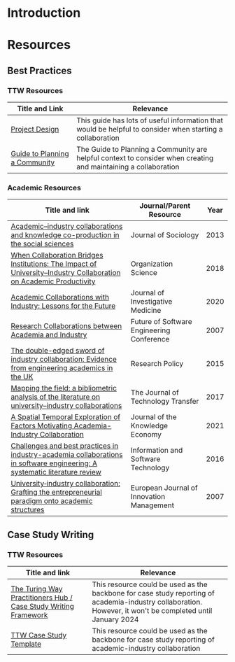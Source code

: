 # Introduction


# Resources

## Best Practices
### TTW Resources
|Title and Link|Relevance|
|--------------|---------|
|[Project Design](https://the-turing-way.netlify.app/project-design/pd-overview#pd-overview)|This guide has lots of useful information that would be helpful to consider when starting a collaboration|
|[Guide to Planning a Community](https://the-turing-way.netlify.app/collaboration/new-community/new-community-guide#cl-new-community-guide)|The Guide to Planning a Community are helpful context to consider when creating and maintaining a collaboration|
### Academic Resources
|Title and link| Journal/Parent Resource|Year|
|--------------|--------|----|
|[Academic–industry collaborations and knowledge co-production in the social sciences](https://journals.sagepub.com/doi/abs/10.1177/1440783313492237)|Journal of Sociology|2013|<!--- -->
|[When Collaboration Bridges Institutions: The Impact of University–Industry Collaboration on Academic Productivity](https://pubsonline.informs.org/doi/abs/10.1287/orsc.2018.1235)|Organization Science|2018|<!--- -->
|[Academic Collaborations with Industry: Lessons for the Future](https://journals.sagepub.com/doi/abs/10.1136/jim-2020-001636)|Journal of Investigative Medicine|2020|<!--- -->
|[Research Collaborations between Academia and Industry](https://ieeexplore.ieee.org/abstract/document/4221610)|Future of Software Engineering Conference|2007|<!--- -->
|[The double-edged sword of industry collaboration: Evidence from engineering academics in the UK](https://www.sciencedirect.com/science/article/abs/pii/S0048733315000347)|Research Policy|2015|<!--- -->
|[Mapping the field: a bibliometric analysis of the literature on university–industry collaborations](https://link.springer.com/article/10.1007/s10961-017-9637-1)|The Journal of Technology Transfer|2017|<!-- -->
|[A Spatial Temporal Exploration of Factors Motivating Academia-Industry Collaboration](https://link.springer.com/article/10.1007/s13132-021-00729-6)|Journal of the Knowledge Economy|2021|
|[Challenges and best practices in industry-academia collaborations in software engineering: A systematic literature review](https://www.sciencedirect.com/science/article/abs/pii/S0950584916301203)|Information and Software Technology|2016|
|[University‐industry collaboration: Grafting the entrepreneurial paradigm onto academic structures](https://www.emerald.com/insight/content/doi/10.1108/14601060710776734/full/html)|European Journal of Innovation Management|2007|

## Case Study Writing
### TTW Resources
|Title and link|Relevance|
|--------------|---------|
|[The Turing Way Practitioners Hub / Case Study Writing Framework](https://zenodo.org/records/10000713)| This resource could be used as the backbone for case study reporting of academia-industry collaboration. However, it won't be completed until January 2024 |<!--- -->
|[TTW Case Study Template](https://github.com/the-turing-way/the-turing-way/tree/main/book/templates/case-study-template)|This resource could be used as the backbone for case study reporting of academic-industry collaboration|
